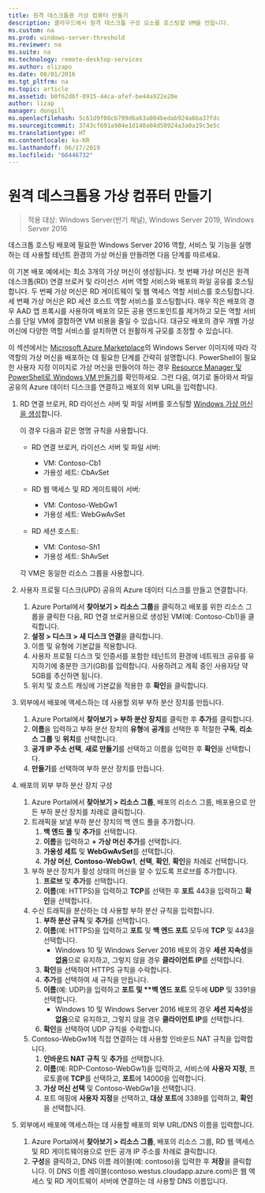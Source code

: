 ```yaml
---
title: 원격 데스크톱용 가상 컴퓨터 만들기
description: 클라우드에서 원격 데스크톱 구성 요소를 호스팅할 VM을 만듭니다.
ms.custom: na
ms.prod: windows-server-threshold
ms.reviewer: na
ms.suite: na
ms.technology: remote-desktop-services
ms.author: elizapo
ms.date: 08/01/2016
ms.tgt_pltfrm: na
ms.topic: article
ms.assetid: b0f62d6f-0915-44ca-afef-be44a922e20e
author: lizap
manager: dongill
ms.openlocfilehash: 5c61d9f08cb799d6a63a004bedab924a6ba37fdc
ms.sourcegitcommit: 3743cf691a984e1d140a04d50924a3a0a19c3e5c
ms.translationtype: HT
ms.contentlocale: ko-KR
ms.lasthandoff: 06/17/2019
ms.locfileid: "66446732"
---
```

# <a name="create-virtual-machines-for-remote-desktop"></a>원격 데스크톱용 가상 컴퓨터 만들기

>적용 대상: Windows Server(반기 채널), Windows Server 2019, Windows Server 2016

데스크톱 호스팅 배포에 필요한 Windows Server 2016 역할, 서비스 및 기능을 실행하는 데 사용할 테넌트 환경의 가상 머신을 만들려면 다음 단계를 따르세요.   
  
이 기본 배포 예에서는 최소 3개의 가상 머신이 생성됩니다. 첫 번째 가상 머신은 원격 데스크톱(RD) 연결 브로커 및 라이선스 서버 역할 서비스와 배포의 파일 공유를 호스팅합니다. 두 번째 가상 머신은 RD 게이트웨이 및 웹 액세스 역할 서비스를 호스팅합니다.  세 번째 가상 머신은 RD 세션 호스트 역할 서비스를 호스팅합니다. 매우 작은 배포의 경우 AAD 앱 프록시를 사용하여 배포의 모든 공용 엔드포인트를 제거하고 모든 역할 서비스를 단일 VM에 결합하면 VM 비용을 줄일 수 있습니다. 대규모 배포의 경우 개별 가상 머신에 다양한 역할 서비스를 설치하면 더 원활하게 규모를 조정할 수 있습니다.  
  
이 섹션에서는 [Microsoft Azure Marketplace](https://azure.microsoft.com/marketplace/)의 Windows Server 이미지에 따라 각 역할의 가상 머신을 배포하는 데 필요한 단계를 간략히 설명합니다. PowerShell이 필요한 사용자 지정 이미지로 가상 머신을 만들어야 하는 경우 [Resource Manager 및 PowerShell로 Windows VM 만들기](https://azure.microsoft.com/documentation/articles/virtual-machines-windows-ps-create/)를 확인하세요. 그런 다음, 여기로 돌아와서 파일 공유의 Azure 데이터 디스크를 연결하고 배포의 외부 URL을 입력합니다.  
  
1. RD 연결 브로커, RD 라이선스 서버 및 파일 서버를 호스팅할 [Windows 가상 머신을 생성](https://azure.microsoft.com/documentation/articles/virtual-machines-windows-hero-tutorial/)합니다.  
  
   이 경우 다음과 같은 명명 규칙을 사용합니다.  
   - RD 연결 브로커, 라이선스 서버 및 파일 서버:   
       - VM: Contoso-Cb1  
       - 가용성 세트: CbAvSet    
   - RD 웹 액세스 및 RD 게이트웨이 서버:   
       - VM: Contoso-WebGw1  
       - 가용성 세트: WebGwAvSet  
          
   - RD 세션 호스트:   
       - VM: Contoso-Sh1  
       - 가용성 세트: ShAvSet  
          
   각 VM은 동일한 리소스 그룹을 사용합니다.  
2. 사용자 프로필 디스크(UPD) 공유의 Azure 데이터 디스크를 만들고 연결합니다.  
   1.  Azure Portal에서 **찾아보기 > 리소스 그룹**을 클릭하고 배포를 위한 리소스 그룹을 클릭한 다음, RD 연결 브로커용으로 생성된 VM(예: Contoso-Cb1)을 클릭합니다.  
   2.  **설정 > 디스크 > 새 디스크 연결**을 클릭합니다.  
   3.  이름 및 유형에 기본값을 적용합니다.  
   4.  사용자 프로필 디스크 및 인증서를 포함한 테넌트의 환경에 네트워크 공유를 유지하기에 충분한 크기(GB)를 입력합니다. 사용하려고 계획 중인 사용자당 약 5GB를 추산하면 됩니다.  
   5.  위치 및 호스트 캐싱에 기본값을 적용한 후 **확인**을 클릭합니다.  
3. 외부에서 배포에 액세스하는 데 사용할 외부 부하 분산 장치를 만듭니다.
   1. Azure Portal에서 **찾아보기 > 부하 분산 장치**를 클릭한 후 **추가**를 클릭합니다.
   2. **이름**을 입력하고 부하 분산 장치의 **유형**에 **공개**를 선택한 후 적절한 **구독**, **리소스 그룹** 및 **위치**를 선택합니다.
   3. **공개 IP 주소 선택**, **새로 만들기**를 선택하고 이름을 입력한 후 **확인**을 선택합니다.
   4. **만들기**를 선택하여 부하 분산 장치를 만듭니다.
4. 배포의 외부 부하 분산 장치 구성
   1. Azure Portal에서 **찾아보기 > 리소스 그룹**, 배포의 리소스 그룹, 배포용으로 만든 부하 분산 장치를 차례로 클릭합니다.
   2. 트래픽을 보낼 부하 분산 장치의 백 엔드 풀을 추가합니다.
       1. **백 엔드 풀** 및 **추가**를 선택합니다.
       2. **이름**을 입력하고 **\+ 가상 머신 추가**를 선택합니다.
       3. **가용성 세트** 및 **WebGwAvSet**를 선택합니다.
       4. **가상 머신**, **Contoso-WebGw1**, **선택**, **확인**, **확인**을 차례로 선택합니다.
   3. 부하 분산 장치가 활성 상태의 머신을 알 수 있도록 프로브를 추가합니다.
       1. **프로브** 및 **추가**를 선택합니다.
       2. **이름**(예: HTTPS)을 입력하고 **TCP**를 선택한 후 **포트** 443을 입력하고 **확인**을 선택합니다.
   4. 수신 트래픽을 분산하는 데 사용할 부하 분산 규칙을 입력합니다.
      1. **부하 분산 규칙** 및 **추가**를 선택합니다.
      2. **이름**(예: HTTPS)을 입력하고 **포트** 및 **백 엔드 포트** 모두에 **TCP** 및 443을 선택합니다.
          - Windows 10 및 Windows Server 2016 배포의 경우 **세션 지속성**을 **없음**으로 유지하고, 그렇지 않을 경우 **클라이언트 IP**를 선택합니다.
      3. **확인**을 선택하여 HTTPS 규칙을 수락합니다.
      4. **추가**를 선택하여 새 규칙을 만듭니다.
      5. **이름**(예: UDP)을 입력하고 <strong>포트 및 **백 엔드 포트</strong> 모두에 **UDP** 및 3391을 선택합니다.
          - Windows 10 및 Windows Server 2016 배포의 경우 **세션 지속성**을 **없음**으로 유지하고, 그렇지 않을 경우 **클라이언트 IP**를 선택합니다.
      6. **확인**을 선택하여 UDP 규칙을 수락합니다.
   5. Contoso-WebGw1에 직접 연결하는 데 사용할 인바운드 NAT 규칙을 입력합니다.
       1. **인바운드 NAT 규칙** 및 **추가**를 선택합니다.
       2. **이름**(예: RDP-Contoso-WebGw1)을 입력하고, 서비스에 **사용자 지정**, 프로토콜에 **TCP**를 선택하고, **포트**에 14000을 입력합니다.
       3. **가상 머신 선택** 및 Contoso-WebGw1을 선택합니다.
       4. 포트 매핑에 **사용자 지정**을 선택하고, **대상 포트**에 3389를 입력하고, **확인**을 선택합니다.
5. 외부에서 배포에 액세스하는 데 사용할 배포의 외부 URL/DNS 이름을 입력합니다.  
   1.  Azure Portal에서 **찾아보기 > 리소스 그룹**, 배포의 리소스 그룹, RD 웹 액세스 및 RD 게이트웨이용으로 만든 공개 IP 주소를 차례로 클릭합니다.  
   2.  **구성**을 클릭하고, DNS 이름 레이블(예: contoso)을 입력한 후 **저장**을 클릭합니다. 이 DNS 이름 레이블(contoso.westus.cloudapp.azure.com)은 웹 액세스 및 RD 게이트웨이 서버에 연결하는 데 사용할 DNS 이름입니다.  

